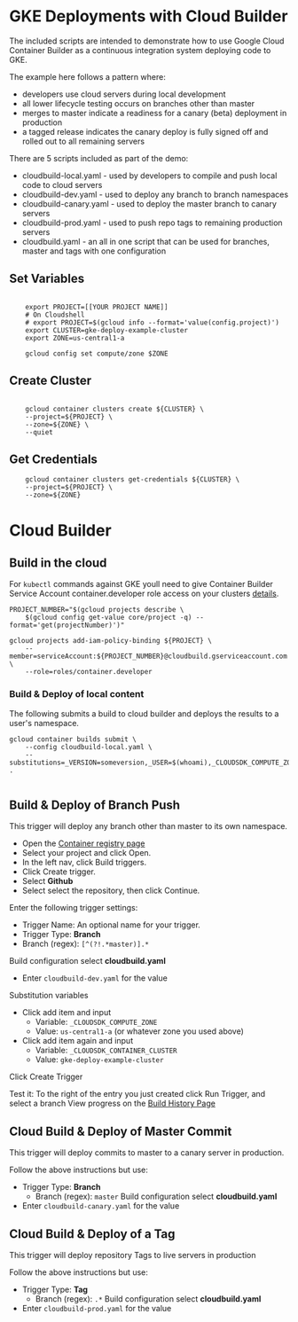 # GKE Deployments with Cloud Builder

The included scripts are intended to demonstrate how to use Google Cloud Container Builder as a continuous integration system deploying code to GKE. 

The example here follows a pattern where:
- developers use cloud servers during local development
- all lower lifecycle testing occurs on branches other than master
- merges to master indicate a readiness for a canary (beta) deployment in production
- a tagged release indicates the canary deploy is fully signed off and rolled out to all remaining servers


There are 5 scripts included as part of the demo:
- cloudbuild-local.yaml - used by developers to compile and push local code to cloud servers
- cloudbuild-dev.yaml - used to deploy any branch to branch namespaces
- cloudbuild-canary.yaml - used to deploy the master branch to canary servers
- cloudbuild-prod.yaml - used to push repo tags to remaining production servers
- cloudbuild.yaml - an all in one script that can be used for branches, master and tags with one configuration







## Set Variables

```
 
    export PROJECT=[[YOUR PROJECT NAME]]
    # On Cloudshell
    # export PROJECT=$(gcloud info --format='value(config.project)')
    export CLUSTER=gke-deploy-example-cluster
    export ZONE=us-central1-a

    gcloud config set compute/zone $ZONE

```
## Create Cluster

```

    gcloud container clusters create ${CLUSTER} \
    --project=${PROJECT} \
    --zone=${ZONE} \
    --quiet

```


## Get Credentials

```
    gcloud container clusters get-credentials ${CLUSTER} \
    --project=${PROJECT} \
    --zone=${ZONE}

```

# Cloud Builder


## Build in the cloud


For `kubectl` commands against GKE youll need to give Container Builder Service Account container.developer role access on your clusters [details](https://github.com/GoogleCloudPlatform/cloud-builders/tree/master/kubectl).

```
PROJECT_NUMBER="$(gcloud projects describe \
    $(gcloud config get-value core/project -q) --format='get(projectNumber)')"

gcloud projects add-iam-policy-binding ${PROJECT} \
    --member=serviceAccount:${PROJECT_NUMBER}@cloudbuild.gserviceaccount.com \
    --role=roles/container.developer

```


### Build & Deploy of local content

The following submits a build to cloud builder and deploys the results to a user's namespace.

```
gcloud container builds submit \
    --config cloudbuild-local.yaml \
    --substitutions=_VERSION=someversion,_USER=$(whoami),_CLOUDSDK_COMPUTE_ZONE=${ZONE},_CLOUDSDK_CONTAINER_CLUSTER=${CLUSTER} .


```

## Build & Deploy of Branch Push

This trigger will deploy any branch other than master to its own namespace. 

- Open the [Container registry page](https://console.cloud.google.com/gcr)
- Select your project and click Open.
- In the left nav, click Build triggers.
- Click Create trigger.
- Select **Github**
- Select select the repository, then click Continue.

Enter the following trigger settings:
- Trigger Name: An optional name for your trigger.
- Trigger Type: **Branch** 
- Branch (regex): `[^(?!.*master)].*`

Build configuration select **cloudbuild.yaml**
- Enter `cloudbuild-dev.yaml` for the value

Substitution variables
- Click add item and input
    - Variable: `_CLOUDSDK_COMPUTE_ZONE`  
    - Value: `us-central1-a` (or whatever zone you used above)
- Click add item again and input
    - Variable: `_CLOUDSDK_CONTAINER_CLUSTER`
    - Value: `gke-deploy-example-cluster`

Click Create Trigger

Test it: To the right of the entry you just created click Run Trigger, and select a branch
View progress on the [Build History Page](https://console.cloud.google.com/gcr/builds) 


## Cloud Build & Deploy of Master Commit

This trigger will deploy commits to master to a canary server in production. 
 
Follow the above instructions but use:

- Trigger Type: **Branch**
    - Branch (regex): `master`
Build configuration select **cloudbuild.yaml**
- Enter `cloudbuild-canary.yaml` for the value

## Cloud Build & Deploy of a Tag
This trigger will deploy repository Tags to live servers in production
 
Follow the above instructions but use:

- Trigger Type: **Tag** 
    - Branch (regex): `.*`
Build configuration select **cloudbuild.yaml**
- Enter `cloudbuild-prod.yaml` for the value



